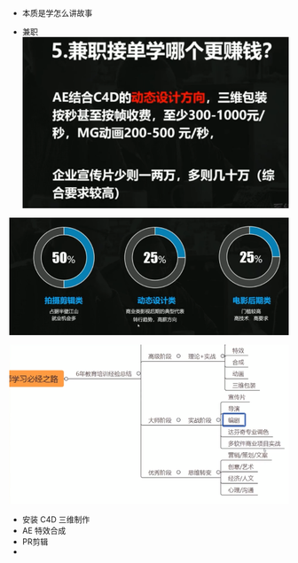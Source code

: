 - 本质是学怎么讲故事

- 兼职
![](images/2023-03-01-10-09-49.png)

![](images/2023-03-01-10-10-33.png)

![](images/2023-03-01-11-30-13.png)
- 安装 C4D 三维制作
- AE 特效合成
- PR剪辑
- 